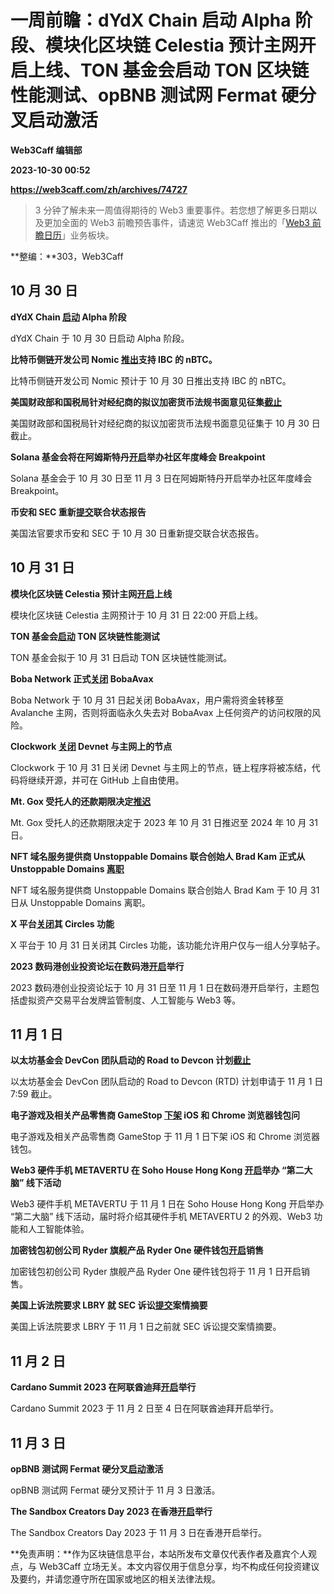 # 一周前瞻：dYdX Chain 启动 Alpha 阶段、模块化区块链 Celestia 预计主网开启上线、TON 基金会启动 TON 区块链性能测试、opBNB 测试网 Fermat 硬分叉启动激活
**Web3Caff 编辑部**

**2023-10-30 00:52**

**https://web3caff.com/zh/archives/74727**

[](https://www.addtoany.com/add_to/x?linkurl=https%3A%2F%2Fweb3caff.com%2Fzh%2Farchives%2F74727&linkname=%E4%B8%80%E5%91%A8%E5%89%8D%E7%9E%BB%EF%BC%9AdYdX%20Chain%20%E5%90%AF%E5%8A%A8%20Alpha%20%E9%98%B6%E6%AE%B5%E3%80%81%E6%A8%A1%E5%9D%97%E5%8C%96%E5%8C%BA%E5%9D%97%E9%93%BE%20Celestia%20%E9%A2%84%E8%AE%A1%E4%B8%BB%E7%BD%91%E5%BC%80%E5%90%AF%E4%B8%8A%E7%BA%BF%E3%80%81TON%20%E5%9F%BA%E9%87%91%E4%BC%9A%E5%90%AF%E5%8A%A8%20TON%20%E5%8C%BA%E5%9D%97%E9%93%BE%E6%80%A7%E8%83%BD%E6%B5%8B%E8%AF%95%E3%80%81opBNB%20%E6%B5%8B%E8%AF%95%E7%BD%91%20Fermat%20%E7%A1%AC%E5%88%86%E5%8F%89%E5%90%AF%E5%8A%A8%E6%BF%80%E6%B4%BB "X")[](https://www.addtoany.com/add_to/wechat?linkurl=https%3A%2F%2Fweb3caff.com%2Fzh%2Farchives%2F74727&linkname=%E4%B8%80%E5%91%A8%E5%89%8D%E7%9E%BB%EF%BC%9AdYdX%20Chain%20%E5%90%AF%E5%8A%A8%20Alpha%20%E9%98%B6%E6%AE%B5%E3%80%81%E6%A8%A1%E5%9D%97%E5%8C%96%E5%8C%BA%E5%9D%97%E9%93%BE%20Celestia%20%E9%A2%84%E8%AE%A1%E4%B8%BB%E7%BD%91%E5%BC%80%E5%90%AF%E4%B8%8A%E7%BA%BF%E3%80%81TON%20%E5%9F%BA%E9%87%91%E4%BC%9A%E5%90%AF%E5%8A%A8%20TON%20%E5%8C%BA%E5%9D%97%E9%93%BE%E6%80%A7%E8%83%BD%E6%B5%8B%E8%AF%95%E3%80%81opBNB%20%E6%B5%8B%E8%AF%95%E7%BD%91%20Fermat%20%E7%A1%AC%E5%88%86%E5%8F%89%E5%90%AF%E5%8A%A8%E6%BF%80%E6%B4%BB "WeChat")[](https://www.addtoany.com/add_to/facebook?linkurl=https%3A%2F%2Fweb3caff.com%2Fzh%2Farchives%2F74727&linkname=%E4%B8%80%E5%91%A8%E5%89%8D%E7%9E%BB%EF%BC%9AdYdX%20Chain%20%E5%90%AF%E5%8A%A8%20Alpha%20%E9%98%B6%E6%AE%B5%E3%80%81%E6%A8%A1%E5%9D%97%E5%8C%96%E5%8C%BA%E5%9D%97%E9%93%BE%20Celestia%20%E9%A2%84%E8%AE%A1%E4%B8%BB%E7%BD%91%E5%BC%80%E5%90%AF%E4%B8%8A%E7%BA%BF%E3%80%81TON%20%E5%9F%BA%E9%87%91%E4%BC%9A%E5%90%AF%E5%8A%A8%20TON%20%E5%8C%BA%E5%9D%97%E9%93%BE%E6%80%A7%E8%83%BD%E6%B5%8B%E8%AF%95%E3%80%81opBNB%20%E6%B5%8B%E8%AF%95%E7%BD%91%20Fermat%20%E7%A1%AC%E5%88%86%E5%8F%89%E5%90%AF%E5%8A%A8%E6%BF%80%E6%B4%BB "Facebook")[](https://www.addtoany.com/add_to/telegram?linkurl=https%3A%2F%2Fweb3caff.com%2Fzh%2Farchives%2F74727&linkname=%E4%B8%80%E5%91%A8%E5%89%8D%E7%9E%BB%EF%BC%9AdYdX%20Chain%20%E5%90%AF%E5%8A%A8%20Alpha%20%E9%98%B6%E6%AE%B5%E3%80%81%E6%A8%A1%E5%9D%97%E5%8C%96%E5%8C%BA%E5%9D%97%E9%93%BE%20Celestia%20%E9%A2%84%E8%AE%A1%E4%B8%BB%E7%BD%91%E5%BC%80%E5%90%AF%E4%B8%8A%E7%BA%BF%E3%80%81TON%20%E5%9F%BA%E9%87%91%E4%BC%9A%E5%90%AF%E5%8A%A8%20TON%20%E5%8C%BA%E5%9D%97%E9%93%BE%E6%80%A7%E8%83%BD%E6%B5%8B%E8%AF%95%E3%80%81opBNB%20%E6%B5%8B%E8%AF%95%E7%BD%91%20Fermat%20%E7%A1%AC%E5%88%86%E5%8F%89%E5%90%AF%E5%8A%A8%E6%BF%80%E6%B4%BB "Telegram")[](https://www.addtoany.com/add_to/sina_weibo?linkurl=https%3A%2F%2Fweb3caff.com%2Fzh%2Farchives%2F74727&linkname=%E4%B8%80%E5%91%A8%E5%89%8D%E7%9E%BB%EF%BC%9AdYdX%20Chain%20%E5%90%AF%E5%8A%A8%20Alpha%20%E9%98%B6%E6%AE%B5%E3%80%81%E6%A8%A1%E5%9D%97%E5%8C%96%E5%8C%BA%E5%9D%97%E9%93%BE%20Celestia%20%E9%A2%84%E8%AE%A1%E4%B8%BB%E7%BD%91%E5%BC%80%E5%90%AF%E4%B8%8A%E7%BA%BF%E3%80%81TON%20%E5%9F%BA%E9%87%91%E4%BC%9A%E5%90%AF%E5%8A%A8%20TON%20%E5%8C%BA%E5%9D%97%E9%93%BE%E6%80%A7%E8%83%BD%E6%B5%8B%E8%AF%95%E3%80%81opBNB%20%E6%B5%8B%E8%AF%95%E7%BD%91%20Fermat%20%E7%A1%AC%E5%88%86%E5%8F%89%E5%90%AF%E5%8A%A8%E6%BF%80%E6%B4%BB "Sina Weibo")[](https://www.addtoany.com/add_to/copy_link?linkurl=https%3A%2F%2Fweb3caff.com%2Fzh%2Farchives%2F74727&linkname=%E4%B8%80%E5%91%A8%E5%89%8D%E7%9E%BB%EF%BC%9AdYdX%20Chain%20%E5%90%AF%E5%8A%A8%20Alpha%20%E9%98%B6%E6%AE%B5%E3%80%81%E6%A8%A1%E5%9D%97%E5%8C%96%E5%8C%BA%E5%9D%97%E9%93%BE%20Celestia%20%E9%A2%84%E8%AE%A1%E4%B8%BB%E7%BD%91%E5%BC%80%E5%90%AF%E4%B8%8A%E7%BA%BF%E3%80%81TON%20%E5%9F%BA%E9%87%91%E4%BC%9A%E5%90%AF%E5%8A%A8%20TON%20%E5%8C%BA%E5%9D%97%E9%93%BE%E6%80%A7%E8%83%BD%E6%B5%8B%E8%AF%95%E3%80%81opBNB%20%E6%B5%8B%E8%AF%95%E7%BD%91%20Fermat%20%E7%A1%AC%E5%88%86%E5%8F%89%E5%90%AF%E5%8A%A8%E6%BF%80%E6%B4%BB "Copy Link")[](https://www.addtoany.com/share)

> 3 分钟了解未来一周值得期待的 Web3 重要事件。若您想了解更多日期以及更加全面的 Web3 前瞻预告事件，请速览 Web3Caff 推出的「[Web3 前瞻日历](https://web3caff.com/zh/events)」业务板块。

**整编：**303，Web3Caff

10 月 30 日
---------

**dYdX Chain [启动](https://www.dydxopsdao.com/blog/dydx-chain-launch) Alpha 阶段**

dYdX Chain 于 10 月 30 日启动 Alpha 阶段。

**比特币侧链开发公司 Nomic [推出](https://twitter.com/cosmos/status/1711298017343558086)支持 IBC 的 nBTC。**

比特币侧链开发公司 Nomic 预计于 10 月 30 日推出支持 IBC 的 nBTC。

**美国财政部和国税局针对经纪商的拟议加密货币法规书面意见征集[截止](https://advocacy.sba.gov/2023/09/05/treasury-releases-proposed-cryptocurrency-regulations-for-brokers/)**

美国财政部和国税局针对经纪商的拟议加密货币法规书面意见征集于 10 月 30 日截止。

**Solana 基金会将在阿姆斯特丹[开启](https://solana.ghost.io/private/?r=%2Fbreakpoint-returns-2023%2F)举办社区年度峰会 Breakpoint**

Solana 基金会于 10 月 30 日至 11 月 3 日在阿姆斯特丹开启举办社区年度峰会 Breakpoint。

**币安和 SEC 重新[提交](https://coingape.com/judge-faruqui-sec-binance-paradigm-amicus-brief/?utm_source=24hrsupdateall)联合状态报告**

美国法官要求币安和 SEC 于 10 月 30 日重新提交联合状态报告。

10 月 31 日
---------

**模块化区块链 Celestia 预计主网[开启](https://twitter.com/EthExploring/status/1715709698417348717)上线**

模块化区块链 Celestia 主网预计于 10 月 31 日 22:00 开启上线。

**TON 基金会[启动](https://newsdirect.com/news/the-open-network-ton-to-attempt-world-record-for-the-fastest-blockchain-201339411) TON 区块链性能测试**

TON 基金会拟于 10 月 31 日启动 TON 区块链性能测试。

**Boba Network 正式[关闭](https://twitter.com/bobanetwork/status/1695109244100509941) BobaAvax**

Boba Network 于 10 月 31 日起关闭 BobaAvax，用户需将资金转移至 Avalanche 主网，否则将面临永久失去对 BobaAvax 上任何资产的访问权限的风险。

**Clockwork [关闭](https://twitter.com/time_composer/status/1695852843633172489) Devnet 与主网上的节点**

Clockwork 于 10 月 31 日关闭 Devnet 与主网上的节点，链上程序将被冻结，代码将继续开源，并可在 GitHub 上自由使用。

**Mt. Gox 受托人的还款期限决定[推迟](https://twitter.com/SummersThings/status/1704706395696709646)**

Mt. Gox 受托人的还款期限决定于 2023 年 10 月 31 日推迟至 2024 年 10 月 31 日。

**NFT 域名服务提供商 Unstoppable Domains 联合创始人 Brad Kam 正式从 Unstoppable Domains [离职](https://twitter.com/findporpoise/status/1707128253998350350)**

NFT 域名服务提供商 Unstoppable Domains 联合创始人 Brad Kam 于 10 月 31 日从 Unstoppable Domains 离职。

**X 平台[关闭](https://help.twitter.com/en/using-x/twitter-circle)其 Circles 功能**

X 平台于 10 月 31 日关闭其 Circles 功能，该功能允许用户仅与一组人分享帖子。

**2023 数码港创业投资论坛在数码港[开启](https://cvcf.cyberport.hk/sc/index)举行**

2023 数码港创业投资论坛于 10 月 31 日至 11 月 1 日在数码港开启举行，主题包括虚拟资产交易平台发牌监管制度、人工智能与 Web3 等。

11 月 1 日
--------

**以太坊基金会 DevCon 团队启动的 Road to Devcon 计划[截止](https://blog.ethereum.org/2023/06/29/road-to-devcon7-grants)**

以太坊基金会 DevCon 团队启动的 Road to Devcon (RTD) 计划申请于 11 月 1 日 7:59 截止。

**电子游戏及相关产品零售商 GameStop [下架](https://www.coindesk.com/business/2023/08/01/gamestop-to-suspend-crypto-wallets-due-to-regulatory-uncertainty/) iOS 和 Chrome 浏览器钱包问**

电子游戏及相关产品零售商 GameStop 于 11 月 1 日下架 iOS 和 Chrome 浏览器钱包。

**Web3 硬件手机 METAVERTU 在 Soho House Hong Kong [开启](https://www.media-outreach.com/news/singapore/2023/09/22/247571/luxury-smartphone-maker-vertus-metavertu-2-web3-friendly-smartphone-made-a-debut-in-singapore/)举办 “第二大脑” 线下活动**

Web3 硬件手机 METAVERTU 于 11 月 1 日在 Soho House Hong Kong 开启举办 “第二大脑” 线下活动，届时将介绍其硬件手机 METAVERTU 2 的外观、Web3 功能和人工智能体验。

**加密钱包初创公司 Ryder 旗舰产品 Ryder One 硬件钱包[开启](https://www.ryder.id/)销售**

加密钱包初创公司 Ryder 旗舰产品 Ryder One 硬件钱包将于 11 月 1 日开启销售。

**美国上诉法院要求 LBRY 就 SEC 诉讼[提交](https://coingape.com/lbry-vs-sec-court-of-appeals-orders-lbrys-brief-by-nov-1/?utm_source=24hrsupdateall)案情摘要**

美国上诉法院要求 LBRY 于 11 月 1 日之前就 SEC 诉讼提交案情摘要。

11 月 2 日
--------

**Cardano Summit 2023 在阿联酋迪拜[开启](https://summit.cardano.org/)举行**

Cardano Summit 2023 于 11 月 2 日至 4 日在阿联酋迪拜开启举行。

11 月 3 日
--------

**opBNB 测试网 Fermat 硬分叉[启动](https://twitter.com/BNBCHAIN/status/1717496651923747157)激活**

opBNB 测试网 Fermat 硬分叉预计于 11 月 3 日激活。

**The Sandbox Creators Day 2023 在香港[开启](https://lu.ma/thesandboxhkcreatorday)举行**

The Sandbox Creators Day 2023 于 11 月 3 日在香港开启举行。

**免责声明：**作为区块链信息平台，本站所发布文章仅代表作者及嘉宾个人观点，与 Web3Caff 立场无关。本文内容仅用于信息分享，均不构成任何投资建议及要约，并请您遵守所在国家或地区的相关法律法规。

[](https://www.addtoany.com/add_to/x?linkurl=https%3A%2F%2Fweb3caff.com%2Fzh%2Farchives%2F74727&linkname=%E4%B8%80%E5%91%A8%E5%89%8D%E7%9E%BB%EF%BC%9AdYdX%20Chain%20%E5%90%AF%E5%8A%A8%20Alpha%20%E9%98%B6%E6%AE%B5%E3%80%81%E6%A8%A1%E5%9D%97%E5%8C%96%E5%8C%BA%E5%9D%97%E9%93%BE%20Celestia%20%E9%A2%84%E8%AE%A1%E4%B8%BB%E7%BD%91%E5%BC%80%E5%90%AF%E4%B8%8A%E7%BA%BF%E3%80%81TON%20%E5%9F%BA%E9%87%91%E4%BC%9A%E5%90%AF%E5%8A%A8%20TON%20%E5%8C%BA%E5%9D%97%E9%93%BE%E6%80%A7%E8%83%BD%E6%B5%8B%E8%AF%95%E3%80%81opBNB%20%E6%B5%8B%E8%AF%95%E7%BD%91%20Fermat%20%E7%A1%AC%E5%88%86%E5%8F%89%E5%90%AF%E5%8A%A8%E6%BF%80%E6%B4%BB "X")[](https://www.addtoany.com/add_to/wechat?linkurl=https%3A%2F%2Fweb3caff.com%2Fzh%2Farchives%2F74727&linkname=%E4%B8%80%E5%91%A8%E5%89%8D%E7%9E%BB%EF%BC%9AdYdX%20Chain%20%E5%90%AF%E5%8A%A8%20Alpha%20%E9%98%B6%E6%AE%B5%E3%80%81%E6%A8%A1%E5%9D%97%E5%8C%96%E5%8C%BA%E5%9D%97%E9%93%BE%20Celestia%20%E9%A2%84%E8%AE%A1%E4%B8%BB%E7%BD%91%E5%BC%80%E5%90%AF%E4%B8%8A%E7%BA%BF%E3%80%81TON%20%E5%9F%BA%E9%87%91%E4%BC%9A%E5%90%AF%E5%8A%A8%20TON%20%E5%8C%BA%E5%9D%97%E9%93%BE%E6%80%A7%E8%83%BD%E6%B5%8B%E8%AF%95%E3%80%81opBNB%20%E6%B5%8B%E8%AF%95%E7%BD%91%20Fermat%20%E7%A1%AC%E5%88%86%E5%8F%89%E5%90%AF%E5%8A%A8%E6%BF%80%E6%B4%BB "WeChat")[](https://www.addtoany.com/add_to/facebook?linkurl=https%3A%2F%2Fweb3caff.com%2Fzh%2Farchives%2F74727&linkname=%E4%B8%80%E5%91%A8%E5%89%8D%E7%9E%BB%EF%BC%9AdYdX%20Chain%20%E5%90%AF%E5%8A%A8%20Alpha%20%E9%98%B6%E6%AE%B5%E3%80%81%E6%A8%A1%E5%9D%97%E5%8C%96%E5%8C%BA%E5%9D%97%E9%93%BE%20Celestia%20%E9%A2%84%E8%AE%A1%E4%B8%BB%E7%BD%91%E5%BC%80%E5%90%AF%E4%B8%8A%E7%BA%BF%E3%80%81TON%20%E5%9F%BA%E9%87%91%E4%BC%9A%E5%90%AF%E5%8A%A8%20TON%20%E5%8C%BA%E5%9D%97%E9%93%BE%E6%80%A7%E8%83%BD%E6%B5%8B%E8%AF%95%E3%80%81opBNB%20%E6%B5%8B%E8%AF%95%E7%BD%91%20Fermat%20%E7%A1%AC%E5%88%86%E5%8F%89%E5%90%AF%E5%8A%A8%E6%BF%80%E6%B4%BB "Facebook")[](https://www.addtoany.com/add_to/telegram?linkurl=https%3A%2F%2Fweb3caff.com%2Fzh%2Farchives%2F74727&linkname=%E4%B8%80%E5%91%A8%E5%89%8D%E7%9E%BB%EF%BC%9AdYdX%20Chain%20%E5%90%AF%E5%8A%A8%20Alpha%20%E9%98%B6%E6%AE%B5%E3%80%81%E6%A8%A1%E5%9D%97%E5%8C%96%E5%8C%BA%E5%9D%97%E9%93%BE%20Celestia%20%E9%A2%84%E8%AE%A1%E4%B8%BB%E7%BD%91%E5%BC%80%E5%90%AF%E4%B8%8A%E7%BA%BF%E3%80%81TON%20%E5%9F%BA%E9%87%91%E4%BC%9A%E5%90%AF%E5%8A%A8%20TON%20%E5%8C%BA%E5%9D%97%E9%93%BE%E6%80%A7%E8%83%BD%E6%B5%8B%E8%AF%95%E3%80%81opBNB%20%E6%B5%8B%E8%AF%95%E7%BD%91%20Fermat%20%E7%A1%AC%E5%88%86%E5%8F%89%E5%90%AF%E5%8A%A8%E6%BF%80%E6%B4%BB "Telegram")[](https://www.addtoany.com/add_to/sina_weibo?linkurl=https%3A%2F%2Fweb3caff.com%2Fzh%2Farchives%2F74727&linkname=%E4%B8%80%E5%91%A8%E5%89%8D%E7%9E%BB%EF%BC%9AdYdX%20Chain%20%E5%90%AF%E5%8A%A8%20Alpha%20%E9%98%B6%E6%AE%B5%E3%80%81%E6%A8%A1%E5%9D%97%E5%8C%96%E5%8C%BA%E5%9D%97%E9%93%BE%20Celestia%20%E9%A2%84%E8%AE%A1%E4%B8%BB%E7%BD%91%E5%BC%80%E5%90%AF%E4%B8%8A%E7%BA%BF%E3%80%81TON%20%E5%9F%BA%E9%87%91%E4%BC%9A%E5%90%AF%E5%8A%A8%20TON%20%E5%8C%BA%E5%9D%97%E9%93%BE%E6%80%A7%E8%83%BD%E6%B5%8B%E8%AF%95%E3%80%81opBNB%20%E6%B5%8B%E8%AF%95%E7%BD%91%20Fermat%20%E7%A1%AC%E5%88%86%E5%8F%89%E5%90%AF%E5%8A%A8%E6%BF%80%E6%B4%BB "Sina Weibo")[](https://www.addtoany.com/add_to/copy_link?linkurl=https%3A%2F%2Fweb3caff.com%2Fzh%2Farchives%2F74727&linkname=%E4%B8%80%E5%91%A8%E5%89%8D%E7%9E%BB%EF%BC%9AdYdX%20Chain%20%E5%90%AF%E5%8A%A8%20Alpha%20%E9%98%B6%E6%AE%B5%E3%80%81%E6%A8%A1%E5%9D%97%E5%8C%96%E5%8C%BA%E5%9D%97%E9%93%BE%20Celestia%20%E9%A2%84%E8%AE%A1%E4%B8%BB%E7%BD%91%E5%BC%80%E5%90%AF%E4%B8%8A%E7%BA%BF%E3%80%81TON%20%E5%9F%BA%E9%87%91%E4%BC%9A%E5%90%AF%E5%8A%A8%20TON%20%E5%8C%BA%E5%9D%97%E9%93%BE%E6%80%A7%E8%83%BD%E6%B5%8B%E8%AF%95%E3%80%81opBNB%20%E6%B5%8B%E8%AF%95%E7%BD%91%20Fermat%20%E7%A1%AC%E5%88%86%E5%8F%89%E5%90%AF%E5%8A%A8%E6%BF%80%E6%B4%BB "Copy Link")[](https://www.addtoany.com/share)